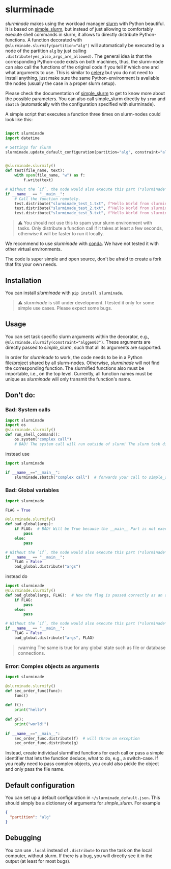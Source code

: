# slurminade

*slurminade* makes using the workload manager [slurm](https://slurm.schedmd.com/documentation.html) with Python beautiful.
It is based on [simple_slurm](https://github.com/amq92/simple_slurm), but instead of just allowing to comfortably execute shell commands in slurm, it allows to directly distribute Python-functions.
A function decorated with `@slurminade.slurmify(partition="alg")` will automatically be executed by a node of the partition `alg` by just calling `.distribute(yes_also_args_are_allowed)`.
The general idea is that the corresponding Python-code exists on both machines, thus, the slurm-node can also call the functions of the original code if you tell if which one and what arguments to use.
This is similar to [celery](https://github.com/celery/celery) but you do not need to install anything, just make sure the same Python-environment is available the nodes (usually the case in a proper slurm setup).

Please check the documentation of [simple_slurm](https://github.com/amq92/simple_slurm) to get to know more about the
possible parameters. You can also call simple_slurm directly by `srun` and `sbatch` (automatically with the 
configuration specified with slurminade).

A simple script that executes a function three times on slurm-nodes could look like this:
```python

import slurminade
import datetime

# Settings for slurm
slurminade.update_default_configuration(partition="alg", constraint="alggen02")


@slurminade.slurmify()
def test(file_name, text):
    with open(file_name, "w") as f:
        f.write(text)

# Without the `if`, the node would also execute this part (*slurminade* will abort automatically)
if __name__ == "__main__":
    # Call the function remotely.
    test.distribute("slurminade_test_1.txt", f"Hello World from slurminade! {str(datetime.datetime.now())}")
    test.distribute("slurminade_test_2.txt", f"Hello World from slurminade! {str(datetime.datetime.now())}")
    test.distribute("slurminade_test_3.txt", f"Hello World from slurminade! {str(datetime.datetime.now())}")
```

> :warning: You should not use this to spam your slurm environment with tasks. Only distribute a function call if it takes at least a few seconds, otherwise it will be faster to run it locally.

We recommend to use *slurminade* with [conda](https://docs.conda.io/en/latest/).
We have not tested it with other virtual environments.

The code is super simple and open source, don't be afraid to create a fork that fits your own needs.

## Installation

You can install *slurminade* with `pip install slurminade`.

> :warning: *slurminade* is still under development. I tested it only for some simple use cases. Please expect some bugs.

## Usage

You can set task specific slurm arguments within the decorator, e.g., `@slurminade.slurmify(constraint="alggen03")`.
These arguments are directly passed to *simple_slurm*, such that all its arguments are supported.

In order for *slurminade* to work, the code needs to be in a Python file/project shared by all slurm-nodes.
Otherwise, *slurminade* will not find the corresponding function.
The slurmified functions also must be importable, i.e., on the top level.
Currently, all function names must be unique as *slurminade* will only transmit the function's name.

## Don't do:

### Bad: System calls
```python
import slurminade
import os
@slurminade.slurmify()
def run_shell_command():
    os.system("complex call")
    # BAD! The system call will run outside of slurm! The slurm task directly terminates.
```
instead use
```python
import slurminade

if __name__=="__main__":
    slurminade.sbatch("complex call")  # forwards your call to simple_slurm that is better used for such things.
```

### Bad: Global variables

```python
import slurminade

FLAG = True

@slurminade.slurmify()
def bad_global(args):
    if FLAG:  # BAD! Will be True because the __main__ Part is not executed on the node.
        pass
    else:
        pass

# Without the `if`, the node would also execute this part (*slurminade* will abort automatically)
if __name__ == "__main__":
    FLAG = False
    bad_global.distribute("args")
```
instead do
```python
import slurminade
@slurminade.slurmify()
def bad_global(args, FLAG):  # Now the flag is passed correctly as an argument. Note that only json-compatible arguments are possible.
    if FLAG: 
        pass
    else:
        pass

# Without the `if`, the node would also execute this part (*slurminade* will abort automatically)
if __name__ == "__main__":
    FLAG = False
    bad_global.distribute("args", FLAG)
```
> :warning The same is true for any global state such as file or database connections.

### Error: Complex objects as arguments

```python
import slurminade

@slurminade.slurmify()
def sec_order_func(func):  
    func()  
    
def f():
    print("hello")
    
def g():
    print("world!")
    
if __name__=="__main__":
    sec_order_func.distribute(f)  # will throw an exception 
    sec_order_func.distribute(g)
```
Instead, create individual slurmified functions for each call or pass a simple identifier that lets the function
deduce, what to do, e.g., a switch-case.
If you really need to pass complex objects, you could also pickle the object and only pass the file name.

## Default configuration

You can set up a default configuration in `~/slurminade_default.json`.
This should simply be a dictionary of arguments for *simple_slurm*.
For example
```json
{
  "partition": "alg"
}
```

## Debugging

You can use `.local` instead of `.distribute` to run the task on the local computer, 
without slurm. If there is a bug, you will directly see it in the output (at least for most bugs).
